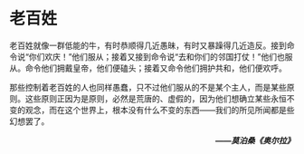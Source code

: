 # 老百姓

老百姓就像一群低能的牛，有时恭顺得几近愚昧，有时又暴躁得几近造反。接到命令说“你们欢庆！”他们服从；接着又接到命令说“去和你们的邻国打仗！”他们也服从。命令他们拥戴皇帝，他们便磕头；接着又命令他们拥护共和，他们便欢呼。

那些控制着老百姓的人也同样愚蠢，只不过他们服从的不是某个主人，而是某些原则。这些原则正因为是原则，必然是荒唐的、虚假的，因为他们想确立某些永恒不变的观念，而在这个世界上，根本没有什么不变的东西——我们的所见所闻都是些幻想罢了。

***<p align="right">——莫泊桑《奥尔拉》</p>***